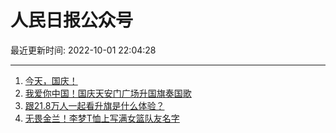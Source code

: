 # 人民日报公众号

最近更新时间: 2022-10-01 22:04:28

--- 
1. [今天，国庆！](https://mp.weixin.qq.com/s/TjDc8UNLxhIJ_Aru2sAbEA) 
2. [我爱你中国！国庆天安门广场升国旗奏国歌](https://mp.weixin.qq.com/s/-6vkjPecM-mL1l85pNonWw) 
3. [跟21.8万人一起看升旗是什么体验？](https://mp.weixin.qq.com/s/RCG5eYugkySKk__IcKp0Ng) 
4. [无畏金兰！李梦T恤上写满女篮队友名字](https://mp.weixin.qq.com/s/RAgkFbY2-scwd7QuNaIU1g) 

